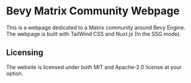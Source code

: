 # Bevy Matrix Community Webpage

This is a webpage dedicated to a Matrix community around Bevy Engine.
The webpage is built with TailWind CSS and Nuxt.js (In the SSG mode).

## Licensing
The website is licensed under both MIT and Apache-2.0 license at your option.
